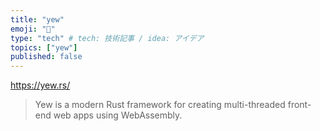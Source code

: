 ```yaml
---
title: "yew"
emoji: "🙌"
type: "tech" # tech: 技術記事 / idea: アイデア
topics: ["yew"]
published: false
---
```


https://yew.rs/

> Yew is a modern Rust framework for creating multi-threaded front-end web apps using WebAssembly.
